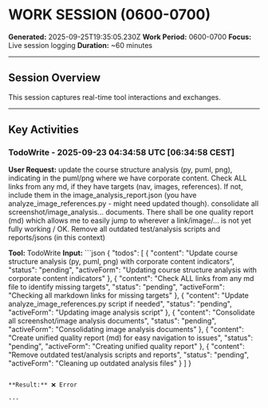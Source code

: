# WORK SESSION (0600-0700)

**Generated:** 2025-09-25T19:35:05.230Z
**Work Period:** 0600-0700
**Focus:** Live session logging
**Duration:** ~60 minutes

---

## Session Overview

This session captures real-time tool interactions and exchanges.

---

## Key Activities

### TodoWrite - 2025-09-23 04:34:58 UTC [06:34:58 CEST]

**User Request:** update the course structure analysis (py, puml, png), indicating in the puml/png where we have corporate content. Check ALL links from any md, if they have targets (nav, images, references). If not, include them in the image_analysis_report.json (you have analyze_image_references.py - might need updated though). consolidate all screenshot/image_analysis... documents. There shall be one quality report (md) which allows me to easily jump to wherever a link/image/... is not yet fully working / OK. Remove all outdated test/analysis scripts and reports/jsons (in this context)

**Tool:** TodoWrite
**Input:** ```json
{
  "todos": [
    {
      "content": "Update course structure analysis (py, puml, png) with corporate content indicators",
      "status": "pending",
      "activeForm": "Updating course structure analysis with corporate content indicators"
    },
    {
      "content": "Check ALL links from any md file to identify missing targets",
      "status": "pending",
      "activeForm": "Checking all markdown links for missing targets"
    },
    {
      "content": "Update analyze_image_references.py script if needed",
      "status": "pending",
      "activeForm": "Updating image analysis script"
    },
    {
      "content": "Consolidate all screenshot/image analysis documents",
      "status": "pending",
      "activeForm": "Consolidating image analysis documents"
    },
    {
      "content": "Create unified quality report (md) for easy navigation to issues",
      "status": "pending",
      "activeForm": "Creating unified quality report"
    },
    {
      "content": "Remove outdated test/analysis scripts and reports",
      "status": "pending",
      "activeForm": "Cleaning up outdated analysis files"
    }
  ]
}
```

**Result:** ❌ Error

---

